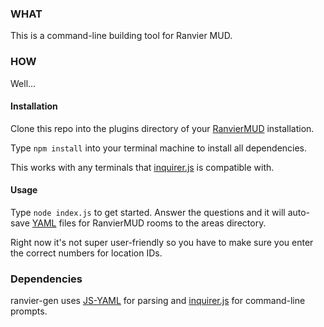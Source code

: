 ### WHAT
This is a command-line building tool for Ranvier MUD.

### HOW

Well...

#### Installation

Clone this repo into the plugins directory of your [RanvierMUD](http://www.github.com/shawncplus/ranviermud) installation.

Type `npm install` into your terminal machine to install all dependencies.

This works with any terminals that [inquirer.js](https://github.com/SBoudrias/Inquirer.js/) is compatible with.

#### Usage

Type `node index.js` to get started.
Answer the questions and it will auto-save [YAML](http://yaml.org/) files for RanvierMUD rooms to the areas directory.

Right now it's not super user-friendly so you have to make sure you enter the correct numbers for location IDs.

### Dependencies

ranvier-gen uses [JS-YAML](https://github.com/nodeca/js-yaml) for parsing and [inquirer.js](https://github.com/SBoudrias/Inquirer.js/) for command-line prompts.